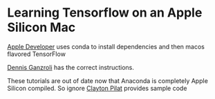# Learning Tensorflow on an Apple Silicon Mac

[Apple Developer](https://developer.apple.com/metal/tensorflow-plugin/) uses
conda to install dependencies and then macos flavored TensorFlow

[Dennis
Ganzroli](https://medium.com/mlearning-ai/install-tensorflow-on-mac-m1-m2-with-gpu-support-c404c6cfb580)
has the correct instructions.

These tutorials are out of date now that Anaconda is completely Apple Silicon
compiled. So ignore [Clayton
Pilat](https://claytonpilat.medium.com/tutorial-tensorflow-on-an-m1-mac-using-jupyter-notebooks-and-miniforge-dbb0ef67bf90)
provides sample code
